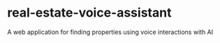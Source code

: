 # real-estate-voice-assistant
A web application for finding properties using voice interactions with AI
